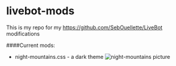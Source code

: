 # livebot-mods
This is my repo for my https://github.com/SebOuellette/LiveBot modifications

####Current mods:
* night-mountains.css - a dark theme
![night-mountains picture](https://your-mom.is-having.fun/612372ngq2nr.png)
